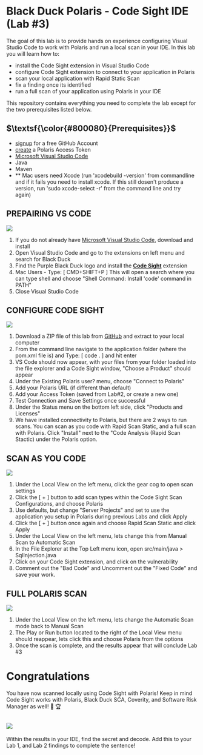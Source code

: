 # Black Duck Polaris - Code Sight IDE (Lab #3)

The goal of this lab is to provide hands on experience configuring Visual Studio Code to work with Polaris and run a local scan in your IDE. In this lab you will learn how to:
- install the Code Sight extension in Visual Studio Code
- configure Code Sight extension to connect to your application in Polaris
- scan your local application with Rapid Static Scan
- fix a finding once its identified
- run a full scan of your application using Polaris in your IDE

This repository contains everything you need to complete the lab except for the two prerequisites listed below.

## $\textsf{\color{#800080}{Prerequisites}}$

- [signup](https://github.com/signup) for a free GitHub Account
- [create](https://polaris.blackduck.com/developer/default/polaris-documentation/t_make-token) a Polaris Access Token
- [Microsoft Visual Studio Code](https://code.visualstudio.com/)
- Java
- Maven
- ** Mac users need Xcode (run 'xcodebuild -version' from commandline and if it fails you need to install xcode. If this still dosen't produce a version, run 'sudo xcode-select -r' from the command line and try again)


## PREPAIRING VS CODE
![](https://img.shields.io/badge/steps-blueviolet?style=for-the-badge)
1. If you do not already have [Microsoft Visual Studio Code](https://code.visualstudio.com/), download and install
2. Open Visual Studio Code and go to the extensions on left menu and search for Black Duck
3. Find the Purple Black Duck logo and install the **<ins>Code Sight</ins>** extension
4. Mac Users - Type: [ CMD+SHIFT+P ] This will open a search where you can type shell and choose "Shell Command: Install 'code' command in PATH"
5. Close Visual Studio Code


## CONFIGURE CODE SIGHT
![](https://img.shields.io/badge/steps-blueviolet?style=for-the-badge)
1. Download a ZIP file of this lab from [GitHub](https://github.com/itsnotjason/polaris-codesight-lab) and extract to your local computer
2. From the command line navigate to the application folder (where the pom.xml file is) and Type: [ code . ] and hit enter
3. VS Code should now appear, with your files from your folder loaded into the file explorer and a Code Sight window, "Choose a Product" should appear
4. Under the Existing Polaris user? menu, choose "Connect to Polaris"
5. Add your Polaris URL (if different than default)
6. Add your Access Token (saved from Lab#2, or create a new one)
7. Test Connection and Save Settings once successful
8. Under the Status menu on the bottom left side, click "Products and Licenses"
9. We have installed connectivity to Polaris, but there are 2 ways to run scans. You can scan as you code with Rapid Scan Static, and a full scan with Polaris. Click "Install" next to the "Code Analysis (Rapid Scan Stactic) under the Polaris option.


## SCAN AS YOU CODE
![](https://img.shields.io/badge/steps-blueviolet?style=for-the-badge)
1. Under the Local View on the left menu, click the gear cog to open scan settings
2. Click the [ + ] button to add scan types within the Code Sight Scan Configurations, and choose Polaris
3. Use defaults, but change "Server Projects" and set to use the application you setup in Polaris during previous Labs and click Apply
4. Click the [ + ] button once again and choose Rapid Scan Static and click Apply
5. Under the Local View on the left menu, lets change this from Manual Scan to Automatic Scan
6. In the File Explorer at the Top Left menu icon, open src/main/java > SqlInjection.java
7. Click on your Code Sight extension, and click on the vulnerability
8. Comment out the "Bad Code" and Uncomment out the "Fixed Code" and save your work.


## FULL POLARIS SCAN
![](https://img.shields.io/badge/steps-blueviolet?style=for-the-badge)
1. Under the Local View on the left menu, lets change the Automatic Scan mode back to Manual Scan
2. The Play or Run button located to the right of the Local View menu should reappear, lets click this and choose Polaris from the options
3. Once the scan is complete, and the results appear that will conclude Lab #3

# Congratulations

You have now scanned locally using Code Sight with Polaris! Keep in mind Code Sight works with Polaris, Black Duck SCA, Coverity, and Software Risk Manager as well! :clap: :trophy:

## ![](https://img.shields.io/badge/optional-CTF-blueviolet?style=for-the-badge)
Within the results in your IDE, find the secret and decode. Add this to your Lab 1, and Lab 2 findings to complete the sentence!
